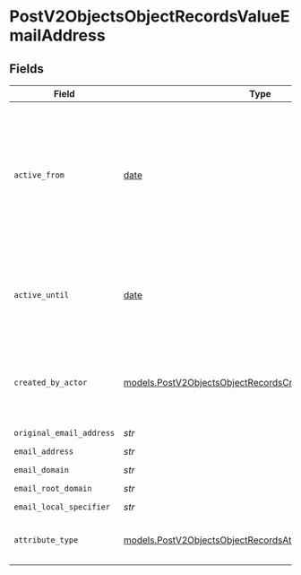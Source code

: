 # PostV2ObjectsObjectRecordsValueEmailAddress


## Fields

| Field                                                                                                                          | Type                                                                                                                           | Required                                                                                                                       | Description                                                                                                                    | Example                                                                                                                        |
| ------------------------------------------------------------------------------------------------------------------------------ | ------------------------------------------------------------------------------------------------------------------------------ | ------------------------------------------------------------------------------------------------------------------------------ | ------------------------------------------------------------------------------------------------------------------------------ | ------------------------------------------------------------------------------------------------------------------------------ |
| `active_from`                                                                                                                  | [date](https://docs.python.org/3/library/datetime.html#date-objects)                                                           | :heavy_check_mark:                                                                                                             | The point in time at which this value was made "active". `active_from` can be considered roughly analogous to `created_at`.    | 2023-01-01T15:00:00.000000000Z                                                                                                 |
| `active_until`                                                                                                                 | [date](https://docs.python.org/3/library/datetime.html#date-objects)                                                           | :heavy_check_mark:                                                                                                             | The point in time at which this value was deactivated. If `null`, the value is active.                                         | 2023-01-01T15:00:00.000000000Z                                                                                                 |
| `created_by_actor`                                                                                                             | [models.PostV2ObjectsObjectRecordsCreatedByActor6](../models/postv2objectsobjectrecordscreatedbyactor6.md)                     | :heavy_check_mark:                                                                                                             | The actor that created this value.                                                                                             | {<br/>"type": "workspace-member",<br/>"id": "50cf242c-7fa3-4cad-87d0-75b1af71c57b"<br/>}                                       |
| `original_email_address`                                                                                                       | *str*                                                                                                                          | :heavy_check_mark:                                                                                                             | N/A                                                                                                                            | alice@app.attio.com                                                                                                            |
| `email_address`                                                                                                                | *str*                                                                                                                          | :heavy_check_mark:                                                                                                             | N/A                                                                                                                            | alice@app.attio.com                                                                                                            |
| `email_domain`                                                                                                                 | *str*                                                                                                                          | :heavy_check_mark:                                                                                                             | N/A                                                                                                                            | app.attio.com                                                                                                                  |
| `email_root_domain`                                                                                                            | *str*                                                                                                                          | :heavy_check_mark:                                                                                                             | N/A                                                                                                                            | attio.com                                                                                                                      |
| `email_local_specifier`                                                                                                        | *str*                                                                                                                          | :heavy_check_mark:                                                                                                             | N/A                                                                                                                            | alice                                                                                                                          |
| `attribute_type`                                                                                                               | [models.PostV2ObjectsObjectRecordsAttributeTypeEmailAddress](../models/postv2objectsobjectrecordsattributetypeemailaddress.md) | :heavy_check_mark:                                                                                                             | The attribute type of the value.                                                                                               | email-address                                                                                                                  |